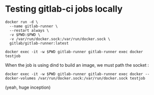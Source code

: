 # Testing gitlab-ci jobs locally


```
docker run -d \
  --name gitlab-runner \
  --restart always \
  -v $PWD:$PWD \
  -v /var/run/docker.sock:/var/run/docker.sock \
  gitlab/gitlab-runner:latest
```

`docker exec -it -w $PWD gitlab-runner gitlab-runner exec docker testjob`


When the job is using dind to build an image, we must path the socket :

`docker exec -it -w $PWD gitlab-runner gitlab-runner exec docker --docker-volumes /var/run/docker.sock:/var/run/docker.sock testjob`

(yeah, huge inception)
